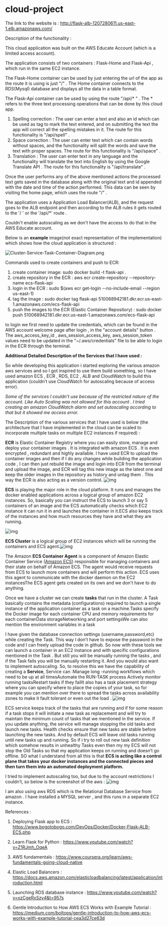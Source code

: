 # cloud-project

The link to the website is : http://flask-alb-1207280611.us-east-1.elb.amazonaws.com/



Description of the functionality :

This cloud application was built on the AWS Educate Account (which is a limited access account).

The application consists of two containers : Flask-Home and Flask-Api , which run in the same EC2 instance.

The Flask-Home container can be used by just entering the url of the app as the route it is using is just "/" . The Home container connects to the RDS(Mysql) database and displays all the data in a table format.

The Flask-Api container can be used by using the route "/api/* " . The * refers to the three text processing operations that can be done by this cloud app.

1. Spelling correction : The user can enter a text and also an id which can be used as tag to mark the text entered, and on submitting the text the app will correct all the spelling mistakes in it. The route for this functionality is "/api/spell" .
2. Space correction : The user can enter text which can contain words without spaces, and the functionality will split the words and save the text with proper spaces. The route for this functionality is "/api/space" .
3. Translation : The user can enter text in any language and the functionality will translate the text into English by using the Google Translate API . The route for this functionality is "/api/translate" .

Once the user performs any of the above mentioned actions the processed text gets saved in the database along with the original text and id appended with the date and time of the action performed. This data can be seen by visiting the home page, which uses the route "/" .

The application uses a Application Load Balancer(ALB), and the request goes to the ALB endpoint and then according to the ALB rules it gets routed to the '/ ' or the '/api/*' route .

Couldn't enable autoscaling as we don't have the access to do that in the AWS Educate account.



Below is an **example** image(not exact representation of the implementation) which shows how the cloud application is structured :

![Cluster-Service-Task-Container-Diagram.png](https://www.bogotobogo.com/DevOps/Docker/images/Docker-Flask-ECS/Cluster-Service-Task-Container-Diagram.png)







Commands used to create containers and push to ECR:

1. create container image: sudo docker build -t flask-api .
2. create repository in the ECR : aws ecr create-repository --repository-name ecs-flask-api
3. login in the ECR : sudo $(aws ecr get-login --no-include-email --region us-east-1)
4. tag the image : sudo docker tag flask-api 510068942181.dkr.ecr.us-east-1.amazonaws.com/ecs-flask-api
5. push the images to the ECR (Elastic Container Repository) : sudo docker push 510068942181.dkr.ecr.us-east-1.amazonaws.com/ecs-flask-api



to login we first need to update the credentials, which can be found in the AWS account welcome page after login , in the "account details" button . The aws_access_key_id , aws_session_access_key, aws_session_token values need to be updated in the "~/.aws/credentials" file to be able to login in the ECR through the terminal.



**Additional Detailed Description of the Services that I have used :** 

So while developing this application i started exploring the various amazon aws services and so I got inspired to use them build something, so I have used amazon ECS , ECR , RDS, EC2 , ALB and CloudWatch to build this application (couldn’t use CloudWatch for autoscaling because of access error). 

*Some of the services I couldn’t use because of the restricted nature of the account. Like Auto Scaling was not allowed for this account . I tried creating an amazon CloudWatch alarm and set autoscaling according to that but it showed me access error.*

The Description of the various services that I have used is below (the architecture that I have implemented in the cloud can be scaled to incorporate multiple tasks on multiple EC2 instances if required) :

**ECR** is Elastic Container Registry where you can easily store, manage and deploy your container images . It is integrated with amazon ECS . It is even encrypted , redundant and highly available. I have used ECR to upload the container images and then if I do any changes while building the application code , I can then just rebuild the image and login into ECR from the terminal and upload the image, and ECR will tag this new image as the latest one and keep the older images in the repository as history and untag them . This way the ECR is also acting as a version control.
![img](https://lh4.googleusercontent.com/-d82nzwpHKXmgo1UHezshchWeU61eVrHTZumuKuYdOSQqzZig8cjLfkDyo2HyGp0NIPubJ8zQOoRZHm2Cw4pev6XkK8bX7fQdevKAdit4pBJyINPRtWDGfFLr-XpuT6-V8hmC9tS)




**ECS** is playing the major role in the cloud platform. It runs and manages the docker enabled applications across a logical group of amazon EC2 instances. So, basically you can instruct the ECS to launch 3 or say 5 containers of an image and the ECS automatically checks which EC2 instance it can run it in and launches the container in it.ECS also keeps track of the instances and how much resources they have and what they are running.

![img](https://lh4.googleusercontent.com/Ya3gZ8dfp6wRrZBXn3ovK9BAgMesSGes1GbJZFGwRI8GebSXtk4GyiPhkTlzG6e0iXvXe1W_TVCW2lMukrRd7yxqi5L9rx-4RFlv6CaKkasgmXfp9p1zkwlA1qhq_GddZW3oTXRq)


**ECS Cluster** is a logical group of EC2 instances which will be running the containers and ECS agent.![img](https://lh5.googleusercontent.com/Hb0hnmi0o_Vw_Ajsh1d4CMwczpZ31VfUdl8FelGWG8ofrUunxc0Pa4kyycA3zZflan3ItKR1JGnsTwskVBjPIixF6HKZQ2r8yVTCJOSXxOGVojGHLfTYqoBaeDSl89b_2QdwnIg_)



The Amazon **ECS Container Agent** is a component of Amazon Elastic Container Service ([Amazon ECS](http://aws.amazon.com/ecs/)) responsible for managing containers and their state on behalf of Amazon ECS. The agent would receive requests from ECS to launch more containers and will perform this action .ECS uses this agent to communicate with the docker daemon on the EC2 instancesThe ECS agent gets created on its own and we don't have to do anything.

Once we have a cluster we can create **tasks** that run in the cluster. A Task basically contains the metadata (configurations) required to launch a single instance of the application container as a task on a machine.Tasks specify the Docker image for each container CPU and memory requirements for each containerData storageNetworking and port settingsWe can also mention the environment variables in a task

I have given the database connection settings (username,password,etc) while creating the Task. This way I don’t have to expose the password in the code and I can freely upload the code in github.
So now with these tools we can launch a container in an EC2 instance and with specific configurations mentioned in the Task . But still you will be manually running the tasks , and if the Task fails you will be manually restarting it. And you would also want to implement autoscaling.
So, to resolve this we have the capability of creating a **Service**, Service can :Manage long -running workflows which need to be up at all timesAutomate the RUN-TASK process Actively monitor running tasksRestart tasks if they failIt also has a task placement strategy where you can specify where to place the copies of your task, so for example you can mention over there to spread the tasks across availability zones to make it fault tolerant or even out the load .
![img](https://lh6.googleusercontent.com/q3BH5zKaL-ZDfysO_mGamJQDg3euT4mfCK8FFTwdqB7YKIYrrR3a_lFb88kWazi5ygUQ4XaNkghMOaOKCoM5qcp11DoCLYZrJACD5K0RYSUGjboPSnbJkIklaGqzW_MQctI_mlI4)

ECS service keeps track of the tasks that are running and if for some reason if a task stops it will initiate a new task as replacement and will try to maintain the minimum count of tasks that we mentioned in the service. 
If you update anything, the service will manage stopping the old tasks and launch new tasks.
Health checks ensure that new tasks are stable before launching the new tasks. And by default ECS will leave old tasks running until new tasks up and running.
So if i try to roll out new task definition which somehow results in unhealthy Tasks even then my my ECS will not stop the Old Tasks so that my application keeps on running and doesn’t go offline.
SO what I understand from all this is that  **ECS is acting like a control plane that takes your docker instances and the connected pieces and then turn them into an automated deployment platform.** 

I tried to implement autoscaling too, but due to the account restrictions I couldn’t, so below is the screenshot of the aws : ![img](https://lh5.googleusercontent.com/_AwFWs5jL00l-0jiUc4ZZEgheIkUhGIyxMlM7EtdyKFaKIOzdwjqNK_X4hNK1UUJjnnb1t0SbM-sIMtXkdMrrCXHBeWfd2MkCta-vUEy7Yzls-ZE0fl_4V8fKAn_qxm1ACoEGCqZ)

I am also using aws RDS which is the Relational Database Service from amazon . I have installed a MYSQL server , and this runs in a separate EC2 instance.



References :

1. Deploying Flask app to ECS : https://www.bogotobogo.com/DevOps/Docker/Docker-Flask-ALB-ECS.php
2. Learn Flask for Python : https://www.youtube.com/watch?v=Z1RJmh_OqeA

3. AWS fundamentals : https://www.coursera.org/learn/aws-fundamentals-going-cloud-native
4. Elastic Load Balancers : https://docs.aws.amazon.com/elasticloadbalancing/latest/application/introduction.html
5. Launching RDS database instance : https://www.youtube.com/watch?v=xzCgeRxSzy4&t=957s

6. Gentle Introduction to How AWS ECS Works with Example Tutorial : https://medium.com/boltops/gentle-introduction-to-how-aws-ecs-works-with-example-tutorial-cea3d27ce63d
